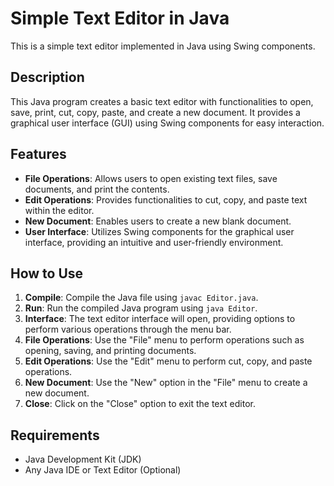 # Simple Text Editor in Java

This is a simple text editor implemented in Java using Swing components.

## Description

This Java program creates a basic text editor with functionalities to open, save, print, cut, copy, paste, and create a new document. It provides a graphical user interface (GUI) using Swing components for easy interaction.

## Features

- **File Operations**: Allows users to open existing text files, save documents, and print the contents.
- **Edit Operations**: Provides functionalities to cut, copy, and paste text within the editor.
- **New Document**: Enables users to create a new blank document.
- **User Interface**: Utilizes Swing components for the graphical user interface, providing an intuitive and user-friendly environment.

## How to Use

1. **Compile**: Compile the Java file using `javac Editor.java`.
2. **Run**: Run the compiled Java program using `java Editor`.
3. **Interface**: The text editor interface will open, providing options to perform various operations through the menu bar.
4. **File Operations**: Use the "File" menu to perform operations such as opening, saving, and printing documents.
5. **Edit Operations**: Use the "Edit" menu to perform cut, copy, and paste operations.
6. **New Document**: Use the "New" option in the "File" menu to create a new document.
7. **Close**: Click on the "Close" option to exit the text editor.

## Requirements

- Java Development Kit (JDK)
- Any Java IDE or Text Editor (Optional)


